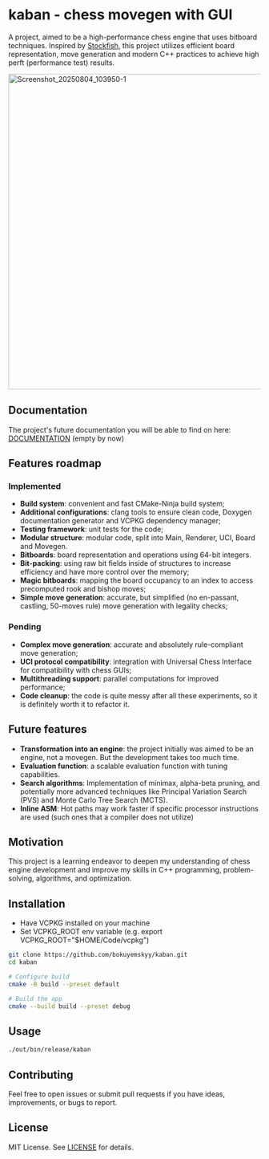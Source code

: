 # kaban - chess movegen with GUI

A project, aimed to be a high-performance chess engine that uses bitboard techniques. 
Inspired by [Stockfish](https://stockfishchess.org/), this project utilizes efficient board representation, move generation and modern C++ practices to achieve high perft (performance test) results.

<img width="802" height="629" alt="Screenshot_20250804_103950-1" src="https://github.com/user-attachments/assets/34ada001-ab00-466a-b595-88b31466d711" />

## Documentation
The project's future documentation you will be able to find on here: [DOCUMENTATION](https://bokuyemskyy.github.io/kaban/docs/html/) (empty by now)

## Features roadmap
### Implemented
- **Build system**: convenient and fast CMake-Ninja build system;
- **Additional configurations**: clang tools to ensure clean code, Doxygen documentation generator and VCPKG dependency manager;
- **Testing framework**: unit tests for the code;
- **Modular structure**: modular code, split into Main, Renderer, UCI, Board and Movegen.
- **Bitboards**: board representation and operations using 64-bit integers.
- **Bit-packing**: using raw bit fields inside of structures to increase efficiency and have more control over the memory; 
- **Magic bitboards**: mapping the board occupancy to an index to access precomputed rook and bishop moves;
- **Simple move generation**: accurate, but simplified (no en-passant, castling, 50-moves rule) move generation with legality checks;
### Pending
- **Complex move generation**: accurate and absolutely rule-compliant move generation;
- **UCI protocol compatibility**: integration with Universal Chess Interface for compatibility with chess GUIs;
- **Multithreading support**: parallel computations for improved performance;
- **Code cleanup**: the code is quite messy after all these experiments, so it is definitely worth it to refactor it.
  
## Future features
- **Transformation into an engine**: the project initially was aimed to be an engine, not a movegen. But the development takes too much time.
- **Evaluation function**: a scalable evaluation function with tuning capabilities.
- **Search algorithms**: Implementation of minimax, alpha-beta pruning, and potentially more advanced techniques like Principal Variation Search (PVS) and Monte Carlo Tree Search (MCTS).
- **Inline ASM**: Hot paths may work faster if specific processor instructions are used (such ones that a compiler does not utilize)

## Motivation
This project is a learning endeavor to deepen my understanding of chess engine development and improve my skills in C++ programming, problem-solving, algorithms, and optimization.

## Installation

- Have VCPKG installed on your machine
- Set VCPKG_ROOT env variable (e.g. export VCPKG_ROOT="$HOME/Code/vcpkg")

```bash
git clone https://github.com/bokuyemskyy/kaban.git
cd kaban

# Configure build
cmake -B build --preset default

# Build the app
cmake --build build --preset debug
```


## Usage
```bash
./out/bin/release/kaban
```

## Contributing
Feel free to open issues or submit pull requests if you have ideas, improvements, or bugs to report.

## License
MIT License. See [LICENSE](LICENSE) for details.
